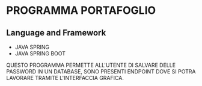 # PROGRAMMA PORTAFOGLIO

## Language and Framework

* JAVA SPRING
* JAVA SPRING BOOT

QUESTO PROGRAMMA PERMETTE ALL'UTENTE DI SALVARE DELLE PASSWORD IN UN DATABASE, SONO PRESENTI ENDPOINT DOVE SI POTRA LAVORARE TRAMITE L'INTERFACCIA GRAFICA.
